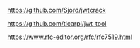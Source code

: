 https://github.com/Sjord/jwtcrack

https://github.com/ticarpi/jwt_tool

https://www.rfc-editor.org/rfc/rfc7519.html
